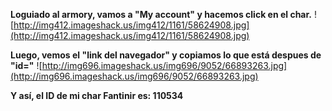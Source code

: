 **Loguiado al armory, vamos a "My account" y hacemos click en el char.**
![http://img412.imageshack.us/img412/1161/58624908.jpg](http://img412.imageshack.us/img412/1161/58624908.jpg)

**Luego, vemos el "link del navegador" y copiamos lo que está despues de "id="**
![http://img696.imageshack.us/img696/9052/66893263.jpg](http://img696.imageshack.us/img696/9052/66893263.jpg)

**Y así, el ID de mi char Fantinir es: 110534**